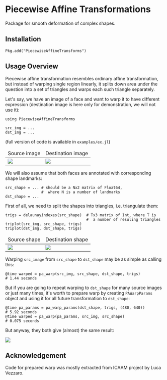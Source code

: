 # Piecewise Affine Transformations

Package for smooth deformation of complex shapes. 

## Installation

    Pkg.add("PiecewiseAffineTransforms")

## Usage Overview

Piecewise affine transformation resembles ordinary affine transformation, but instead of warping single region linearly, it splits down area under the question into a set of triangles and warps each such triangle separately. 

Let's say, we have an image of a face and want to warp it to have different expression (destination image is here only for demonstration, we will not use it): 

    using PiecewiseAffineTransforms

    src_img = ...
    dst_img = ...

(full version of code is available in `examples/ex.jl`)

<table>
  <thead>
    <tr><td>Source image</td><td>Destination image</td></tr>
  </thead>
  <tbody>
    <tr>
      <td>
        <img src="https://raw.githubusercontent.com/dfdx/PiecewiseAffineTransforms.jl/master/examples/cootes/107_0764.bmp"/>
      </td>
      <td>
        <img src="https://raw.githubusercontent.com/dfdx/PiecewiseAffineTransforms.jl/master/examples/cootes/107_0779.bmp"/>
      </td>
    </tr>
  </tbody>
</table>

We will also assume that both faces are annotated with corresponding shape landmarks: 

    src_shape = ... # should be a Nx2 matrix of Float64, 
                    #  where N is a number of landmarks
    dst_shape = ...

First of all, we need to split the shapes into triangles, i.e. triangulate them:

    trigs = delaunayindexes(src_shape)  # Tx3 matrix of Int, where T is 
                                        #  a number of resuling triangles
    triplot(src_img, src_shape, trigs)
    triplot(dst_img, dst_shape, trigs)

<table>
  <thead>
    <tr><td>Source shape</td><td>Destination shape</td></tr>
  </thead>
  <tbody>
    <tr>
      <td>
        <img src="https://raw.githubusercontent.com/dfdx/PiecewiseAffineTransforms.jl/master/examples/processed/triplot_src.png"/>
      </td>
      <td>
        <img src="https://raw.githubusercontent.com/dfdx/PiecewiseAffineTransforms.jl/master/examples/processed/triplot_dst.png"/>
      </td>
    </tr>
  </tbody>
</table>

Warping `src_image` from `src_shape` to `dst_shape` may be as simple as calling this:

    @time warped = pa_warp(src_img, src_shape, dst_shape, trigs)
    # 1.44 seconds 

But if you are going to repeat warping to `dst_shape` for many source images or just many times, it's worth to prepare warp by creating `PAWarpParams` object and using it for all future transformation to `dst_shape`:

    @time pa_params = pa_warp_params(dst_shape, trigs, (480, 640))
    # 5.92 seconds
    @time warped = pa_warp(pa_params, src_img, src_shape)
    # 0.075 seconds

But anyway, they both give (almost) the same result: 

<img src="https://raw.githubusercontent.com/dfdx/PiecewiseAffineTransforms.jl/master/examples/processed/warped_prepared.png"/>


## Acknowledgement

Code for prepared warp was mostly extracted from ICAAM project by Luca Vezzaro.